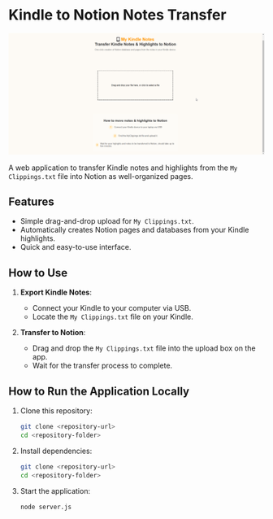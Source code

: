# Kindle to Notion Notes Transfer

![App Screenshot](./assets/screenshot.png)

A web application to transfer Kindle notes and highlights from the `My Clippings.txt` file into Notion as well-organized pages.

## Features

- Simple drag-and-drop upload for `My Clippings.txt`.
- Automatically creates Notion pages and databases from your Kindle highlights.
- Quick and easy-to-use interface.

## How to Use

1. **Export Kindle Notes**:
   - Connect your Kindle to your computer via USB.
   - Locate the `My Clippings.txt` file on your Kindle.

2. **Transfer to Notion**:
   - Drag and drop the `My Clippings.txt` file into the upload box on the app.
   - Wait for the transfer process to complete.

## How to Run the Application Locally

1. Clone this repository:
   ```bash
   git clone <repository-url>
   cd <repository-folder>
   ```

2. Install dependencies:
   ```bash
   git clone <repository-url>
   cd <repository-folder>
   ```

3. Start the application:
   ```bash
   node server.js
   ```